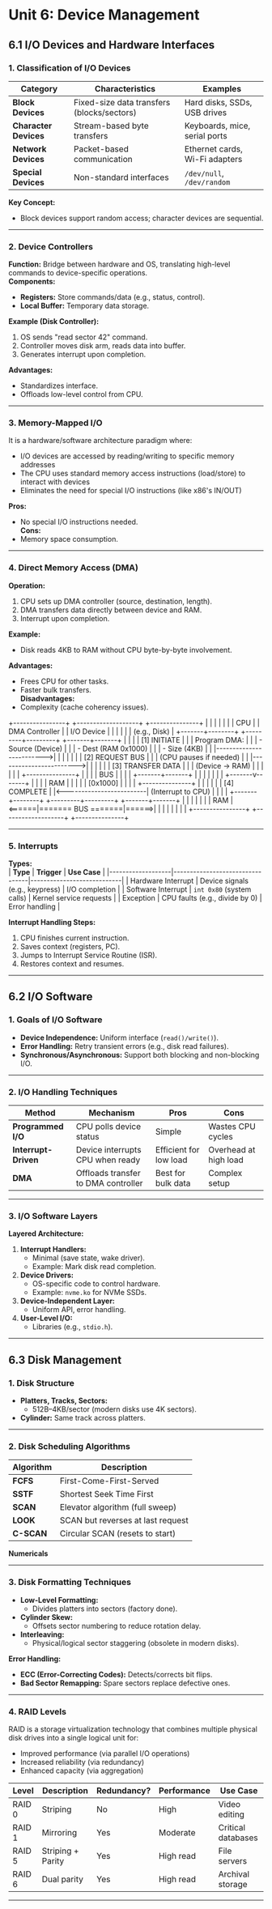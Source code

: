 # **Unit 6: Device Management**

## **6.1 I/O Devices and Hardware Interfaces**

### **1. Classification of I/O Devices**
| **Category**       | **Characteristics**                          | **Examples**                     |
|--------------------|---------------------------------------------|----------------------------------|
| **Block Devices**  | Fixed-size data transfers (blocks/sectors)  | Hard disks, SSDs, USB drives     |
| **Character Devices** | Stream-based byte transfers              | Keyboards, mice, serial ports    |
| **Network Devices**  | Packet-based communication               | Ethernet cards, Wi-Fi adapters   |
| **Special Devices**  | Non-standard interfaces                  | `/dev/null`, `/dev/random`      |

**Key Concept:**  
- Block devices support random access; character devices are sequential.

---

### **2. Device Controllers**
**Function:** Bridge between hardware and OS, translating high-level commands to device-specific operations.  
**Components:**  
- **Registers:** Store commands/data (e.g., status, control).  
- **Local Buffer:** Temporary data storage.  

**Example (Disk Controller):**  
1. OS sends "read sector 42" command.  
2. Controller moves disk arm, reads data into buffer.  
3. Generates interrupt upon completion.  

**Advantages:**  
- Standardizes interface.  
- Offloads low-level control from CPU.  

---

### **3. Memory-Mapped I/O**

It is a hardware/software architecture paradigm where:
- I/O devices are accessed by reading/writing to specific memory addresses
- The CPU uses standard memory access instructions (load/store) to interact with devices
- Eliminates the need for special I/O instructions (like x86's IN/OUT)

**Pros:**  
- No special I/O instructions needed.  
**Cons:**  
- Memory space consumption.  

---

### **4. Direct Memory Access (DMA)**
**Operation:**  
1. CPU sets up DMA controller (source, destination, length).  
2. DMA transfers data directly between device and RAM.  
3. Interrupt upon completion.  

**Example:**  
- Disk reads 4KB to RAM without CPU byte-by-byte involvement.  

**Advantages:**  
- Frees CPU for other tasks.  
- Faster bulk transfers.  
**Disadvantages:**  
- Complexity (cache coherency issues).  


+----------------+       +-------------------+       +---------------+
|                |       |                   |       |               |
|    CPU         |       |  DMA Controller   |       |  I/O Device   |
|                |       |                   |       |  (e.g., Disk) |
+-------+--------+       +---------+---------+       +-------+-------+
        |                          |                         |
        | [1] INITIATE             |                         |
        | Program DMA:             |                         |
        | - Source (Device)        |                         |
        | - Dest (RAM 0x1000)      |                         |
        | - Size (4KB)             |                         |
        |------------------------->|                         |
        |                          |                         |
        |                          | [2] REQUEST BUS         |
        |                          | (CPU pauses if needed)  |
        |                          |------------------------>|
        |                          |                         |
        |                          | [3] TRANSFER DATA       |
        |                          | (Device → RAM)          |
        |                          |                         |
        |                          |    +---------------+    |
        |                          |    |    BUS        |    |
        |                          |    +-------+-------+    |
        |                          |            |            |
        |                          |    +-------v-------+    |
        |                          |    |     RAM       |    |
        |                          |    |  [0x1000]     |    |
        |                          |    +---------------+    |
        |                          |                         |
        |                          | [4] COMPLETE            |
        |<-------------------------| (Interrupt to CPU)      |
        |                          |                         |
+-------+--------+       +---------+---------+       +-------+-------+
|                |       |                   |       |               |
|    RAM         |<======|======= BUS =======|======>|               |
|                |       |                   |       |               |
+----------------+       +-------------------+       +---------------+

---

### **5. Interrupts**
**Types:**  
| **Type**          | **Trigger**                     | **Use Case**               |
|-------------------|---------------------------------|----------------------------|
| Hardware Interrupt | Device signals (e.g., keypress) | I/O completion             |
| Software Interrupt | `int 0x80` (system calls)      | Kernel service requests    |
| Exception         | CPU faults (e.g., divide by 0)  | Error handling             |

**Interrupt Handling Steps:**  
1. CPU finishes current instruction.  
2. Saves context (registers, PC).  
3. Jumps to Interrupt Service Routine (ISR).  
4. Restores context and resumes.  


---

## **6.2 I/O Software**

### **1. Goals of I/O Software**
- **Device Independence:** Uniform interface (`read()/write()`).  
- **Error Handling:** Retry transient errors (e.g., disk read failures).  
- **Synchronous/Asynchronous:** Support both blocking and non-blocking I/O.  

---

### **2. I/O Handling Techniques**
| **Method**            | **Mechanism**                              | **Pros**               | **Cons**              |
|-----------------------|-------------------------------------------|------------------------|-----------------------|
| **Programmed I/O**    | CPU polls device status                   | Simple                 | Wastes CPU cycles     |
| **Interrupt-Driven**  | Device interrupts CPU when ready          | Efficient for low load | Overhead at high load |
| **DMA**              | Offloads transfer to DMA controller       | Best for bulk data     | Complex setup         |

---

### **3. I/O Software Layers**
**Layered Architecture:**  
1. **Interrupt Handlers:**  
   - Minimal (save state, wake driver).  
   - Example: Mark disk read completion.  
2. **Device Drivers:**  
   - OS-specific code to control hardware.  
   - Example: `nvme.ko` for NVMe SSDs.  
3. **Device-Independent Layer:**  
   - Uniform API, error handling.  
4. **User-Level I/O:**  
   - Libraries (e.g., `stdio.h`).  


---

## **6.3 Disk Management**

### **1. Disk Structure**
- **Platters, Tracks, Sectors:**  
  - 512B–4KB/sector (modern disks use 4K sectors).  
- **Cylinder:** Same track across platters.  



---

### **2. Disk Scheduling Algorithms**
| **Algorithm** | **Description**                  | 
|---------------|----------------------------------|
| **FCFS**      | First-Come-First-Served          | 
| **SSTF**      | Shortest Seek Time First         | 
| **SCAN**      | Elevator algorithm (full sweep)  | 
| **LOOK**      | SCAN but reverses at last request| 
| **C-SCAN**    | Circular SCAN (resets to start)  |

**Numericals**

---

### **3. Disk Formatting Techniques**
- **Low-Level Formatting:**  
  - Divides platters into sectors (factory done).  
- **Cylinder Skew:**  
  - Offsets sector numbering to reduce rotation delay.  
- **Interleaving:**  
  - Physical/logical sector staggering (obsolete in modern disks).  

**Error Handling:**  
- **ECC (Error-Correcting Codes):** Detects/corrects bit flips.  
- **Bad Sector Remapping:** Spare sectors replace defective ones.  

---

### **4. RAID Levels**

RAID is a storage virtualization technology that combines multiple physical disk drives into a single logical unit for:
- Improved performance (via parallel I/O operations)
- Increased reliability (via redundancy)
- Enhanced capacity (via aggregation)

| **Level** | **Description**          | **Redundancy?** | **Performance** | **Use Case**       |
|-----------|--------------------------|-----------------|-----------------|--------------------|
| RAID 0    | Striping                 | No              | High            | Video editing      |
| RAID 1    | Mirroring                | Yes             | Moderate        | Critical databases |
| RAID 5    | Striping + Parity        | Yes             | High read       | File servers       |
| RAID 6    | Dual parity              | Yes             | High read       | Archival storage   |


---

